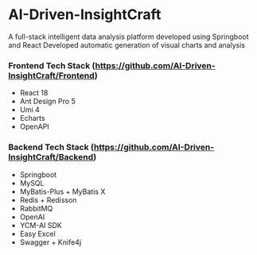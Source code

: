 # AI-Driven-InsightCraft

A full-stack intelligent data analysis platform developed using Springboot and React
Developed automatic generation of visual charts and analysis

### Frontend Tech Stack (https://github.com/AI-Driven-InsightCraft/Frontend)
* React 18
* Ant Design Pro 5
* Umi 4
* Echarts
* OpenAPI

### Backend Tech Stack (https://github.com/AI-Driven-InsightCraft/Backend)
* Springboot
* MySQL
* MyBatis-Plus + MyBatis X
* Redis + Redisson
* RabbitMQ
* OpenAI
* YCM-AI SDK
* Easy Excel
* Swagger + Knife4j
